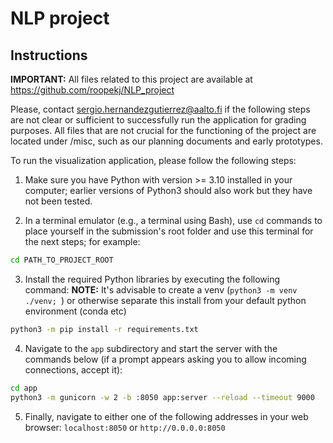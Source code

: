# NLP project


## Instructions

**IMPORTANT:** All files related to this project are available at https://github.com/roopekj/NLP_project

Please, contact sergio.hernandezgutierrez@aalto.fi if the following steps are not clear or sufficient to successfully run the application for grading purposes.
All files that are not crucial for the functioning of the project are located under /misc, such as our planning documents and early prototypes.


To run the visualization application, please follow the following steps:

1. Make sure you have Python with version >= 3.10 installed in your computer; earlier versions of Python3 should also work but they have not been tested.

2. In a terminal emulator (e.g., a terminal using Bash), use `cd` commands to place yourself in the submission's root folder and use this terminal for the next steps; for example:

```bash
cd PATH_TO_PROJECT_ROOT
```

3. Install the required Python libraries by executing the following command:
**NOTE:** It's advisable to create a venv (```python3 -m venv ./venv; ```) or otherwise separate this install from your default python environment (conda etc)

```bash
python3 -m pip install -r requirements.txt
```

4. Navigate to the `app` subdirectory and start the server with the commands below (if a prompt appears asking you to allow incoming connections, accept it):

```bash
cd app
python3 -m gunicorn -w 2 -b :8050 app:server --reload --timeout 9000
```

5. Finally, navigate to either one of the following addresses in your web browser: `localhost:8050` or `http://0.0.0.0:8050`
